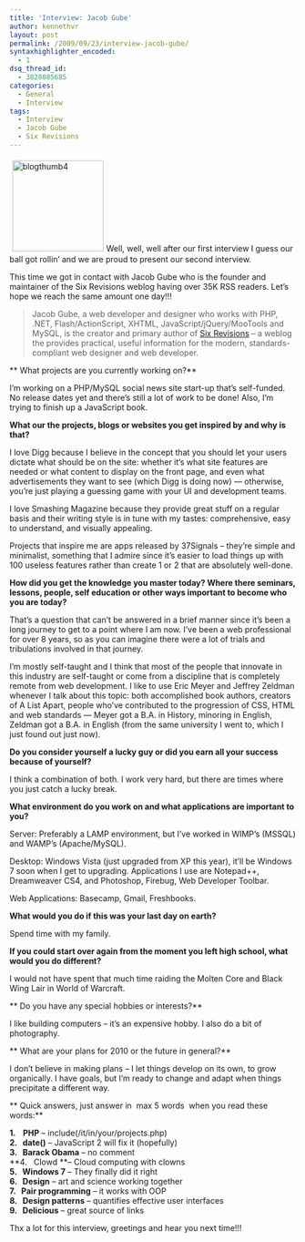 ```yaml
---
title: 'Interview: Jacob Gube'
author: kennethvr
layout: post
permalink: /2009/09/23/interview-jacob-gube/
syntaxhighlighter_encoded:
  - 1
dsq_thread_id:
  - 3828085685
categories:
  - General
  - Interview
tags:
  - Interview
  - Jacob Gube
  - Six Revisions
---
```

<img class="alignright size-full wp-image-972" style="border: 0pt none; margin: 5px;" title="Six Revisions" src="http://www.devexp.eu/wp-content/uploads/2009/09/blogthumb4.jpg" alt="blogthumb4" width="160" height="160" />Well, well, well after our first interview I guess our ball got rollin’ and we are proud to present our second interview.

This time we got in contact with Jacob Gube who is the founder and maintainer of the Six Revisions weblog having over 35K RSS readers. Let’s hope we reach the same amount one day!!!

> Jacob Gube, a web developer and designer who works with PHP, .NET, Flash/ActionScript, XHTML, JavaScript/jQuery/MooTools and MySQL, is the creator and primary author of [Six Revisions][1] &#8211; a weblog the provides practical, useful information for the modern, standards-compliant web designer and web developer.

** What projects are you currently working on?**

I&#8217;m working on a PHP/MySQL social news site start-up that&#8217;s self-funded. No release dates yet and there&#8217;s still a lot of work to be done! Also, I&#8217;m trying to finish up a JavaScript book.

<!--more-->

**What our the projects, blogs or websites you get inspired by and why is that?**

I love Digg because I believe in the concept that you should let your users dictate what should be on the site: whether it&#8217;s what site features are needed or what content to display on the front page, and even what advertisements they want to see (which Digg is doing now) &#8212; otherwise, you&#8217;re just playing a guessing game with your UI and development teams.

I love Smashing Magazine because they provide great stuff on a regular basis and their writing style is in tune with my tastes: comprehensive, easy to understand, and visually appealing.

Projects that inspire me are apps released by 37Signals &#8211; they&#8217;re simple and minimalist, something that I admire since it&#8217;s easier to load things up with 100 useless features rather than create 1 or 2 that are absolutely well-done.

**How did you get the knowledge you master today? Where there seminars, lessons, people, self education or other ways important to become who you are today?**

That&#8217;s a question that can&#8217;t be answered in a brief manner since it&#8217;s been a long journey to get to a point where I am now. I&#8217;ve been a web professional for over 8 years, so as you can imagine there were a lot of trials and tribulations involved in that journey.

I&#8217;m mostly self-taught and I think that most of the people that innovate in this industry are self-taught or come from a discipline that is completely remote from web development. I like to use Eric Meyer and Jeffrey Zeldman whenever I talk about this topic: both accomplished book authors, creators of A List Apart, people who&#8217;ve contributed to the progression of CSS, HTML and web standards &#8212; Meyer got a B.A. in History, minoring in English, Zeldman got a B.A. in English (from the same university I went to, which I just found out just now).

**Do you consider yourself a lucky guy or did you earn all your success because of yourself?**

I think a combination of both. I work very hard, but there are times where you just catch a lucky break.

**What environment do you work on and what applications are important to you?**

Server: Preferably a LAMP environment, but I&#8217;ve worked in WIMP&#8217;s (MSSQL) and WAMP&#8217;s (Apache/MySQL).

Desktop: Windows Vista (just upgraded from XP this year), it&#8217;ll be Windows 7 soon when I get to upgrading. Applications I use are Notepad++, Dreamweaver CS4, and Photoshop, Firebug, Web Developer Toolbar.

Web Applications: Basecamp, Gmail, Freshbooks.

**What would you do if this was your last day on earth?**

Spend time with my family.

**If you could start over again from the moment you left high school, what would you do different?**

I would not have spent that much time raiding the Molten Core and Black Wing Lair in World of Warcraft.

** Do you have any special hobbies or interests?**

I like building computers &#8211; it&#8217;s an expensive hobby. I also do a bit of photography.

** What are your plans for 2010 or the future in general?**

I don&#8217;t believe in making plans &#8211; I let things develop on its own, to grow organically. I have goals, but I&#8217;m ready to change and adapt when things precipitate a different way.

** Quick answers, just answer in  max 5 words  when you read these words:**

**1.    PHP** &#8211; include(/it/in/your/projects.php)  
**2.   date()** &#8211; JavaScript 2 will fix it (hopefully)  
**3.   Barack Obama** &#8211; no comment  
**4.   Clowd **&#8211; Cloud computing with clowns  
**5.   Windows 7** &#8211; They finally did it right  
**6.   Design** &#8211; art and science working together  
**7.   Pair programming** &#8211; it works with OOP  
**8.   Design patterns** &#8211; quantifies effective user interfaces  
**9.   Delicious** &#8211; great source of links

Thx a lot for this interview, greetings and hear you next time!!!

 [1]: http://sixrevisions.com/